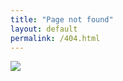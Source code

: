 ```yaml
---
title: "Page not found"
layout: default
permalink: /404.html
---
```


<img src="{{ site.url }}{{ site.baseurl }}/images/404.jpg" class="img-responsive center" />
